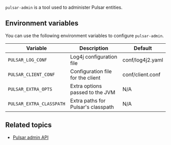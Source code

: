 `pulsar-admin` is a tool used to administer Pulsar entities.

## Environment variables

You can use the following environment variables to configure `pulsar-admin`.

| Variable                 | Description                        | Default          |
|--------------------------|------------------------------------|------------------|
| `PULSAR_LOG_CONF`        | Log4j configuration file           | conf/log4j2.yaml |
| `PULSAR_CLIENT_CONF`     | Configuration file for the client  | conf/client.conf |
| `PULSAR_EXTRA_OPTS`      | Extra options passed to the JVM    | N/A              |
| `PULSAR_EXTRA_CLASSPATH` | Extra paths for Pulsar's classpath | N/A              |

## Related topics

- [Pulsar admin API](docs/admin-api-overview)
